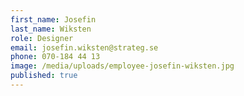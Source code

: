 ```yaml
---
first_name: Josefin
last_name: Wiksten
role: Designer
email: josefin.wiksten@strateg.se
phone: 070-184 44 13
image: /media/uploads/employee-josefin-wiksten.jpg
published: true
---
```

